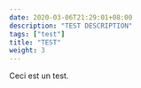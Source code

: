 ```yaml
---
date: 2020-03-06T21:29:01+08:00
description: "TEST DESCRIPTION"
tags: ["test"]
title: "TEST"
weight: 3
---
```


Ceci est un test.